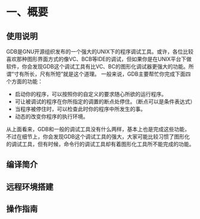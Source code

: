 # 一、概要

## 使用说明
GDB是GNU开源组织发布的一个强大的UNIX下的程序调试工具。或许，各位比较喜欢那种图形界面方式的像VC、BCB等IDE的调试，但如果你是在UNIX平台下做软件，你会发现GDB这个调试工具有比VC、BC的图形化调试器更强大的功能。所谓“寸有所长，尺有所短”就是这个道理。  一般来说，GDB主要帮忙你完成下面四个方面的功能：

* 启动你的程序，可以按照你的自定义的要求随心所欲的运行程序。
* 可让被调试的程序在你所指定的调置的断点处停住。（断点可以是条件表达式）
* 当程序被停住时，可以检查此时你的程序中所发生的事。
* 动态的改变你程序的执行环境。 

从上面看来，GDB和一般的调试工具没有什么两样，基本上也是完成这些功能，不过在细节上，你会发现GDB这个调试工具的强大，大家可能比较习惯了图形化的调试工具，但有时候，命令行的调试工具却有着图形化工具所不能完成的功能。

## 编译简介

## 远程环境搭建

## 操作指南
